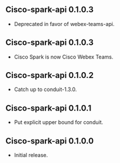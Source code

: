 ## Cisco-spark-api 0.1.0.3

* Deprecated in favor of webex-teams-api.

## Cisco-spark-api 0.1.0.3

* Cisco Spark is now Cisco Webex Teams.

## Cisco-spark-api 0.1.0.2

* Catch up to conduit-1.3.0.

## Cisco-spark-api 0.1.0.1

* Put explicit upper bound for conduit.

## Cisco-spark-api 0.1.0.0

* Initial release.
